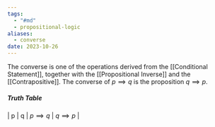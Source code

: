 ```yaml
---
tags:
  - "#md"
  - propositional-logic
aliases:
  - converse
date: 2023-10-26
---
```

The converse is one of the operations derived from the [[Conditional Statement]], together with the [[Propositional Inverse]] and the [[Contrapositive]].
The converse of $p \implies q$ is the proposition $q \implies p$.
##### Truth Table
| p   | q   | $p \implies q$ | $q \implies p$ |


